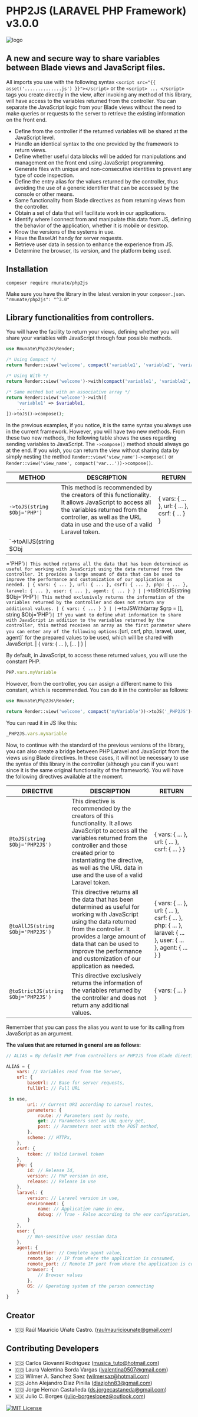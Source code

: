 # PHP2JS  (LARAVEL PHP Framework) v3.0.0

![logo](https://user-images.githubusercontent.com/91748598/236917119-68ae265f-56b4-433e-a0f4-4379c2e93e99.png)

## A new and secure way to share variables between Blade views and JavaScript files.

All imports you use with the following syntax `<script src="{{ asset('..............js') }}"></script>` or the `<script> ... </script>` tags you create directly in the view, after invoking any method of this library, will have access to the variables returned from the controller. You can separate the JavaScript logic from your Blade views without the need to make queries or requests to the server to retrieve the existing information on the front end.

- Define from the controller if the returned variables will be shared at the JavaScript level.
- Handle an identical syntax to the one provided by the framework to return views.
- Define whether useful data blocks will be added for manipulations and management on the front end using JavaScript programming.
- Generate files with unique and non-consecutive identities to prevent any type of code inspection.
- Define the entry alias for the values returned by the controller, thus avoiding the use of a generic identifier that can be accessed by the console or other means.
- Same functionality from Blade directives as from returning views from the controller.
- Obtain a set of data that will facilitate work in our applications.
- Identify where I connect from and manipulate this data from JS, defining the behavior of the application, whether it is mobile or desktop.
- Know the versions of the systems in use.
- Have the BaseUrl handy for server requests.
- Retrieve user data in session to enhance the experience from JS.
- Determine the browser, its version, and the platform being used.

## Installation

```console
composer require rmunate/php2js
```

Make sure you have the library in the latest version in your `composer.json`. `"rmunate/php2js": "^3.0"`

## Library functionalities from controllers.

You will have the facility to return your views, defining whether you will share your variables with JavaScript through four possible methods.

```php
use Rmunate\Php2Js\Render;

/* Using Compact */
return Render::view('welcome', compact('variable1', 'variable2', 'variable3', '...'))->toJS()->compose();

/* Using With */
return Render::view('welcome')->with(compact('variable1', 'variable2', 'variable3', '...'))->toJS()->compose();

/* Same method but with an associative array */
return Render::view('welcome')->with([
    'variable1' => $variable1,
    ...
])->toJS()->compose();
```

In the previous examples, if you notice, it is the same syntax you always use in the current framework. However, you will have two new methods. From these two new methods, the following table shows the uses regarding sending variables to JavaScript. The `->compose()` method should always go at the end. If you wish, you can return the view without sharing data by simply nesting the method `Render::view('view_name')->compose()` or `Render::view('view_name', compact('var...'))->compose()`.

| METHOD | DESCRIPTION | RETURN |
| ------ | ------ | ------ |
| `->toJS(string $Obj='PHP')` | This method is recommended by the creators of this functionality. It allows JavaScript to access all the variables returned from the controller, as well as the URL data in use and the use of a valid Laravel token. | { vars: { ... }, url: { ... }, csrf: { ... } } |
| `->toAllJS(string $Obj

='PHP')` | This method returns all the data that has been determined as useful for working with JavaScript using the data returned from the controller. It provides a large amount of data that can be used to improve the performance and customization of our application as needed. | { vars: { ... }, url: { ... }, csrf: { ... }, php: { ... }, laravel: { ... }, user: { ... }, agent: { ... } } |
| `->toStrictJS(string $Obj='PHP')` | This method exclusively returns the information of the variables returned by the controller and does not return any additional values. | { vars: { ... } } |
| `->toJSWith(array $grp = [], string $Obj='PHP')` | If you want to define what information to share with JavaScript in addition to the variables returned by the controller, this method receives an array as the first parameter where you can enter any of the following options: `[url, csrf, php, laravel, user, agent]` for the prepared values to be used, which will be shared with JavaScript. | { vars: { ... }, [... ] } |

By default, in JavaScript, to access these returned values, you will use the constant PHP.

```javascript
PHP.vars.myVariable
```

However, from the controller, you can assign a different name to this constant, which is recommended. You can do it in the controller as follows:

```php
use Rmunate\Php2Js\Render;

return Render::view('welcome', compact('myVariable'))->toJS('_PHP2JS')->compose();
```

You can read it in JS like this:

```javascript
_PHP2JS.vars.myVariable
```

Now, to continue with the standard of the previous versions of the library, you can also create a bridge between PHP Laravel and JavaScript from the views using Blade directives. In these cases, it will not be necessary to use the syntax of this library in the controller (although you can if you want since it is the same original functionality of the framework). You will have the following directives available at the moment.

| DIRECTIVE | DESCRIPTION | RETURN |
| ------ | ------ | ------ |
| `@toJS(string $Obj='PHP2JS')` | This directive is recommended by the creators of this functionality. It allows JavaScript to access all the variables returned from the controller and those created prior to instantiating the directive, as well as the URL data in use and the use of a valid Laravel token. | { vars: { ... }, url: { ... }, csrf: { ... } } |
| `@toAllJS(string $Obj='PHP2JS')` | This directive returns all the data that has been determined as useful for working with JavaScript using the data returned from the controller. It provides a large amount of data that can be used to improve the performance and customization of our application as needed. | { vars: { ... }, url: { ... }, csrf: { ... }, php: { ... }, laravel: { ... }, user: { ... }, agent: { ... } } |
| `@toStrictJS(string $Obj='PHP2JS')` | This directive exclusively returns the information of the variables returned by the controller and does not return any additional values. | { vars: { ... } } |

Remember that you can pass the alias you want to use for its calling from JavaScript as an argument.

**The values that are returned in general are as follows:**

```javascript
// ALIAS = By default PHP from controllers or PHP2JS from Blade directives

ALIAS = {
    vars: // Variables read from the Server,
    url: {
        baseUrl: // Base for server requests,
        fullUrl: // Full URL

 in use,
        uri: // Current URI according to Laravel routes,
        parameters: {
            route: // Parameters sent by route,
            get: // Parameters sent as URL query get,
            post: // Parameters sent with the POST method,
        },
        scheme: // HTTPx,
    },
    csrf: {
        token: // Valid Laravel token
    },
    php: {
        id: // Release Id,
        version: // PHP version in use,
        release: // Release in use
    },
    laravel: {
        version: // Laravel version in use,
        environment: {
            name: // Application name in env,
            debug: // True - False according to the env configuration,
        }
    },
    user: {
        // Non-sensitive user session data
    },
    agent: {
        identifier: // Complete agent value,
        remote_ip: // IP from where the application is consumed,
        remote_port: // Remote IP port from where the application is consumed,
        browser: {
            // Browser values
        },
        OS: // Operating system of the person connecting
    }
}
```

## Creator
- 🇨🇴 Raúl Mauricio Uñate Castro. (raulmauriciounate@gmail.com)

## Contributing Developers
- 🇨🇴 Carlos Giovanni Rodriguez (musica_tuto@hotmail.com)
- 🇨🇴 Laura Valentina Borda Vargas (lvalentina0507@gmail.com)
- 🇨🇴 Wilmer A. Sanchez Saez (wilmersaz@hotmail.com)
- 🇨🇴 John Alejandro Diaz Pinilla (diazjohn83@gmail.com)
- 🇨🇴 Jorge Hernan Castañeda (ds.jorgecastaneda@gmail.com)
- 🇲🇽 Julio C. Borges (julio-borgeslopez@outlook.com)

[![MIT License](https://img.shields.io/badge/License-MIT-green.svg)](https://choosealicense.com/licenses/mit/)
